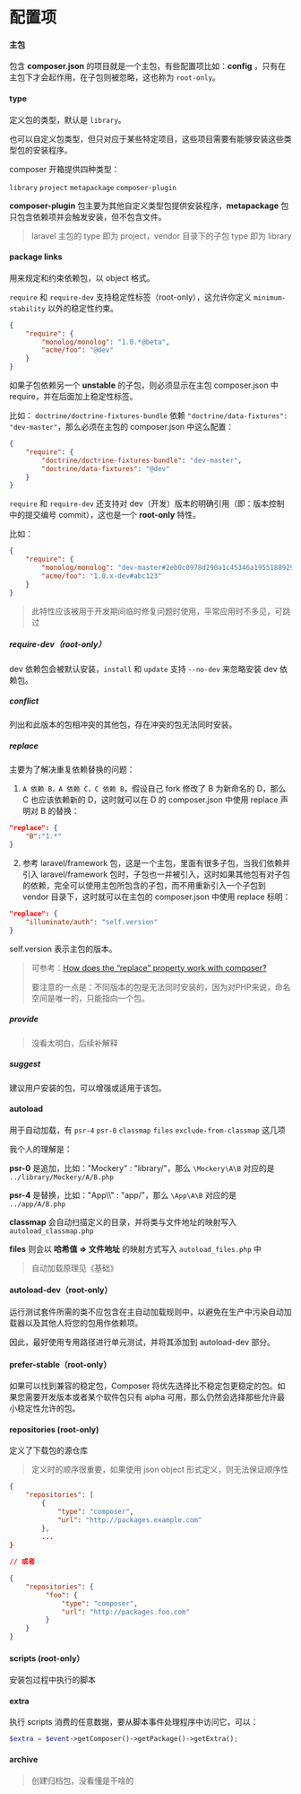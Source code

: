 # 配置项

#### 主包

包含 **composer.json** 的项目就是一个主包，有些配置项比如：**config** ，只有在主包下才会起作用，在子包则被忽略，这也称为 `root-only`。

#### type

定义包的类型，默认是 `library`。

也可以自定义包类型，但只对应于某些特定项目，这些项目需要有能够安装这些类型包的安装程序。

composer 开箱提供四种类型：

`library` `project` `metapackage` `composer-plugin`

**composer-plugin** 包主要为其他自定义类型包提供安装程序，**metapackage** 包只包含依赖项并会触发安装，但不包含文件。<!--这两种类型的包不太常用。-->

> laravel 主包的 type 即为 project，vendor 目录下的子包 type 即为 library

#### package links

用来规定和约束依赖包，以 object 格式。

`require` 和 `require-dev` 支持稳定性标签（root-only），这允许你定义 `minimum-stability` 以外的稳定性约束。

```json
{
    "require": {
        "monolog/monolog": "1.0.*@beta",
        "acme/foo": "@dev"
    }
}
```

如果子包依赖另一个 **unstable** 的子包，则必须显示在主包 composer.json 中 require，并在后面加上稳定性标签。

比如： `doctrine/doctrine-fixtures-bundle` 依赖 `"doctrine/data-fixtures": "dev-master"`，那么必须在主包的 composer.json 中这么配置：

```json
{
    "require": {
        "doctrine/doctrine-fixtures-bundle": "dev-master",
        "doctrine/data-fixtures": "@dev"
    }
}
```

`require` 和 `require-dev` 还支持对 dev（开发）版本的明确引用（即：版本控制中的提交编号 commit），这也是一个 **root-only** 特性。

比如：

```json
{
    "require": {
        "monolog/monolog": "dev-master#2eb0c0978d290a1c45346a1955188929cb4e5db7",
        "acme/foo": "1.0.x-dev#abc123"
    }
}
```

> 此特性应该被用于开发期间临时修复问题时使用，平常应用时不多见，可跳过

##### require-dev（root-only）

dev 依赖包会被默认安装，`install` 和 `update` 支持 `--no-dev` 来忽略安装 dev 依赖包。

##### conflict

列出和此版本的包相冲突的其他包，存在冲突的包无法同时安装。

##### replace

主要为了解决重复依赖替换的问题： 

1. `A 依赖 B，A 依赖 C，C 依赖 B`，假设自己 fork 修改了 B 为新命名的 D，那么 C 也应该依赖新的 D，这时就可以在 D 的 composer.json 中使用 replace 声明对 B 的替换： 

```json 
"replace": { 
	"B":"1.*" 
} 
```

2. 参考 laravel/framework 包，这是一个主包，里面有很多子包，当我们依赖并引入 laravel/framework 包时，子包也一并被引入，这时如果其他包有对子包的依赖，完全可以使用主包所包含的子包，而不用重新引入一个子包到 vendor 目录下，这时就可以在主包的 composer.json 中使用 replace 标明： 

```json 
"replace": { 
	"illuminate/auth": "self.version" 
} 
```

self.version 表示主包的版本。 

>  可参考：[How does the “replace” property work with composer?](https://stackoverflow.com/questions/18882201/how-does-the-replace-property-work-with-composer)
>
>  要注意的一点是：不同版本的包是无法同时安装的，因为对PHP来说，命名空间是唯一的，只能指向一个包。

##### provide

> 没看太明白，后续补解释

##### suggest

建议用户安装的包，可以增强或适用于该包。

#### autoload

用于自动加载，有 `psr-4` `psr-0` `classmap` `files` `exclude-from-classmap` 这几项

我个人的理解是：

**psr-0** 是追加，比如："Mockery" :  "library/"，那么 `\Mockery\A\B` 对应的是 `../library/Mockery/A/B.php`

**psr-4** 是替换，比如："App\\\\" : "app/"，那么 `\App\A\B` 对应的是 `../app/A/B.php`

**classmap** 会自动扫描定义的目录，并将类与文件地址的映射写入 `autoload_classmap.php`

**files** 则会以 **哈希值 => 文件地址** 的映射方式写入 `autoload_files.php` 中

> 自动加载原理见《基础》

#### autoload-dev（root-only）

运行测试套件所需的类不应包含在主自动加载规则中，以避免在生产中污染自动加载器以及其他人将您的包用作依赖项。

因此，最好使用专用路径进行单元测试，并将其添加到 autoload-dev 部分。

#### prefer-stable（root-only）

如果可以找到兼容的稳定包，Composer 将优先选择比不稳定包更稳定的包。如果您需要开发版本或者某个软件包只有 alpha 可用，那么仍然会选择那些允许最小稳定性允许的包。

#### repositories (root-only)

定义了下载包的源仓库

> 定义时的顺序很重要，如果使用 json object 形式定义，则无法保证顺序性

```json
{
    "repositories": [
        {
            "type": "composer",
            "url": "http://packages.example.com"
        },
        ...
}
        
// 或者
        
{
    "repositories": {
         "foo": {
             "type": "composer",
             "url": "http://packages.foo.com"
         }
    }
}
```

#### scripts (root-only）

安装包过程中执行的脚本

#### extra

执行 scripts 消费的任意数据，要从脚本事件处理程序中访问它，可以：

```php
$extra = $event->getComposer()->getPackage()->getExtra();
```

#### archive

> 创建归档包，没看懂是干啥的

